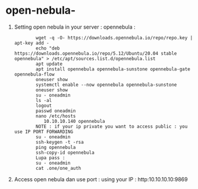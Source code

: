 # open-nebula-
1. Setting open nebula in your server : 
opennebula :


               wget -q -O- https://downloads.opennebula.io/repo/repo.key | apt-key add -  
               echo "deb https://downloads.opennebula.io/repo/5.12/Ubuntu/20.04 stable opennebula" > /etc/apt/sources.list.d/opennebula.list 
               apt update   
               apt install opennebula opennebula-sunstone opennebula-gate opennebula-flow
               oneuser show
               systemctl enable --now opennebula opennebula-sunstone
               oneuser show
               su - oneadmin
               ls -al
               logout
               passwd oneadmin
               nano /etc/hosts
              	  10.10.10.140 opennebula
               NOTE : if your ip private you want to access public : you use IP PORT FORWARDING 
               su - oneadmin
               ssh-keygen -t -rsa
               ping opennebula
               ssh-copy-id opennebula
               Lupa pass :
               su - oneadmin
               cat .one/one_auth
        
2. Access open nebula dan use port : 
      using your IP : http:10.10.10.10:9869
